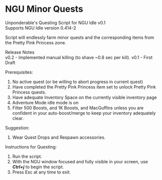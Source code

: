 # NGU Minor Quests

Unponderable's Questing Script for NGU Idle v0.1\
Supports NGU Idle version 0.414-2

Script will endlessly farm minor quests and the corresponding items from the Pretty Pink Princess zone.

Release Notes\
v0.2 - Implemented manual killing (to shave ~0.8 sec per kill).
v0.1 - First Draft

Prerequisites:
1. No active quest (or be willing to abort progress in current quest)
2. Have completed the Pretty Pink Princess item set to unlock Pretty Pink Princess quests.
3. Have adequate Inventory Space on the currently visible inventory page
4. Adventure Mode idle mode is on
5. Filter 500 Boosts, and 1K Boosts, and MacGuffins unless you are confident in your auto-boost/merge to keep your inventory adequately clear.

Suggestion: 
1. Wear Quest Drops and Respawn accessories.

Instructions for Questing:
1. Run the script.
2. With the NGU window focused and fully visible in your screen, use ***Ctrl+j*** to begin the script.
3. Press Esc at any time to exit.
